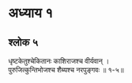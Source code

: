 # अध्याय १

## श्लोक ५

धृष्टकेतुश्चेकितानः काशिराजश्च वीर्यवान् ।<br>पुरुजित्कुन्तिभोजश्च शैब्यश्च नरपुङ्गवः ॥ १-५॥<br><br>

